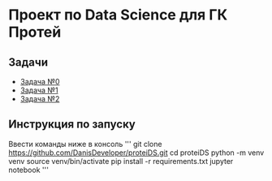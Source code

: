# Проект по Data Science для ГК Протей

## Задачи
* [Задача №0](./Tasks/Task%20%230.ipynb)
* [Задача №1](./Tasks/Task%20%231.ipynb)
* [Задача №2](./Tasks/Task%20%232.ipynb)

## Инструкция по запуску
Ввести команды ниже в консоль
'''
git clone https://github.com/DanisDeveloper/proteiDS.git
cd proteiDS
python -m venv venv
source venv/bin/activate
pip install -r requirements.txt
jupyter notebook
'''
